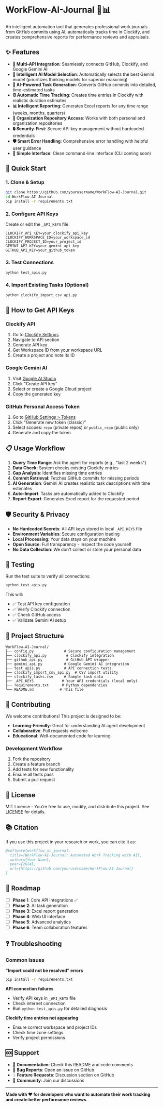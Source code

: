 # WorkFlow-AI-Journal 🤖📊

An intelligent automation tool that generates professional work journals from GitHub commits using AI, automatically tracks time in Clockify, and creates comprehensive reports for performance reviews and appraisals.

## ✨ Features

- **🔗 Multi-API Integration**: Seamlessly connects GitHub, Clockify, and Google Gemini AI
- **🧠 Intelligent AI Model Selection**: Automatically selects the best Gemini model (prioritizes thinking models for superior reasoning)
- **🤖 AI-Powered Task Generation**: Converts GitHub commits into detailed, time-estimated tasks
- **⏰ Automatic Time Tracking**: Creates time entries in Clockify with realistic duration estimates
- **📊 Intelligent Reporting**: Generates Excel reports for any time range (weeks, months, quarters)
- **🏢 Organization Repository Access**: Works with both personal and organization repositories
- **🔒 Security-First**: Secure API key management without hardcoded credentials
- **🛡️ Smart Error Handling**: Comprehensive error handling with helpful user guidance
- **📱 Simple Interface**: Clean command-line interface (CLI coming soon)

## 🚀 Quick Start

### 1. Clone & Setup
```bash
git clone https://github.com/yourusername/WorkFlow-AI-Journal.git
cd WorkFlow-AI-Journal
pip install -r requirements.txt
```

### 2. Configure API Keys
Create or edit the `_API_KEYS` file:
```
CLOCKIFY_API_KEY=your_clockify_api_key
CLOCKIFY_WORKSPACE_ID=your_workspace_id
CLOCKIFY_PROJECT_ID=your_project_id
GEMINI_API_KEY=your_gemini_api_key
GITHUB_API_KEY=your_github_token
```

### 3. Test Connections
```bash
python test_apis.py
```

### 4. Import Existing Tasks (Optional)
```bash
python clockify_import_csv_api.py
```

## 🔧 How to Get API Keys

### Clockify API
1. Go to [Clockify Settings](https://clockify.me/user/settings)
2. Navigate to API section
3. Generate API key
4. Get Workspace ID from your workspace URL
5. Create a project and note its ID

### Google Gemini AI
1. Visit [Google AI Studio](https://makersuite.google.com/app/apikey)
2. Click "Create API key"
3. Select or create a Google Cloud project
4. Copy the generated key

### GitHub Personal Access Token
1. Go to [GitHub Settings > Tokens](https://github.com/settings/tokens)
2. Click "Generate new token (classic)"
3. Select scopes: `repo` (private repos) or `public_repo` (public only)
4. Generate and copy the token

## 📋 Usage Workflow

1. **Query Time Range**: Ask the agent for reports (e.g., "last 2 weeks")
2. **Data Check**: System checks existing Clockify entries
3. **Gap Analysis**: Identifies missing time entries
4. **Commit Retrieval**: Fetches GitHub commits for missing periods
5. **AI Generation**: Gemini AI creates realistic task descriptions with time estimates
6. **Auto-Import**: Tasks are automatically added to Clockify
7. **Report Export**: Generates Excel report for the requested period

## 🛡️ Security & Privacy

- **No Hardcoded Secrets**: All API keys stored in local `_API_KEYS` file
- **Environment Variables**: Secure configuration loading
- **Local Processing**: Your data stays on your machine
- **Open Source**: Full transparency - inspect the code yourself
- **No Data Collection**: We don't collect or store your personal data

## 🧪 Testing

Run the test suite to verify all connections:
```bash
python test_apis.py
```

This will:
- ✅ Test API key configuration
- ✅ Verify Clockify connection
- ✅ Check GitHub access
- ✅ Validate Gemini AI setup

## 📁 Project Structure

```
WorkFlow-AI-Journal/
├── config.py              # Secure configuration management
├── clockify_api.py         # Clockify integration
├── github_api.py           # GitHub API wrapper
├── gemini_api.py          # Google Gemini AI integration
├── test_apis.py           # API connection tests
├── clockify_import_csv_api.py  # CSV import utility
├── clockify_tasks.csv     # Sample task data
├── _API_KEYS             # Your API credentials (local only)
├── requirements.txt      # Python dependencies
└── README.md            # This file
```

## 🤝 Contributing

We welcome contributions! This project is designed to be:
- **Learning-Friendly**: Great for understanding AI agent development
- **Collaborative**: Pull requests welcome
- **Educational**: Well-documented code for learning

### Development Workflow
1. Fork the repository
2. Create a feature branch
3. Add tests for new functionality
4. Ensure all tests pass
5. Submit a pull request

## 📄 License

MIT License - You're free to use, modify, and distribute this project. See [LICENSE](LICENSE) for details.

## 📚 Citation

If you use this project in your research or work, you can cite it as:

```bibtex
@software{workflow_ai_journal,
  title={WorkFlow-AI-Journal: Automated Work Tracking with AI},
  author={Your Name},
  year={2024},
  url={https://github.com/yourusername/WorkFlow-AI-Journal}
}
```

## 🚧 Roadmap

- [ ] **Phase 1**: Core API integrations ✅
- [ ] **Phase 2**: AI task generation
- [ ] **Phase 3**: Excel report generation
- [ ] **Phase 4**: Web UI interface
- [ ] **Phase 5**: Advanced analytics
- [ ] **Phase 6**: Team collaboration features

## ❓ Troubleshooting

### Common Issues

**"Import could not be resolved" errors**
```bash
pip install -r requirements.txt
```

**API connection failures**
- Verify API keys in `_API_KEYS` file
- Check internet connection
- Run `python test_apis.py` for detailed diagnosis

**Clockify time entries not appearing**
- Ensure correct workspace and project IDs
- Check time zone settings
- Verify project permissions

## 🆘 Support

- 📖 **Documentation**: Check this README and code comments
- 🐛 **Bug Reports**: Open an issue on GitHub
- 💡 **Feature Requests**: Discussion section on GitHub
- 🤝 **Community**: Join our discussions

---

**Made with ❤️ for developers who want to automate their work tracking and create better performance reviews.**